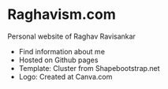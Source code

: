# Raghavism.com
Personal website of Raghav Ravisankar
- Find information about me 
- Hosted on Github pages
- Template: Cluster from Shapebootstrap.net
- Logo: Created at Canva.com